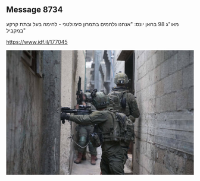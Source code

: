 ## Message 8734

מאו"ג 98 בחאן יונס:
"אנחנו נלחמים בתמרון סימולטני - לחימה בעל ובתת קרקע במקביל"

https://www.idf.il/177045

![Photo](./8734/8734_photo.jpg)
